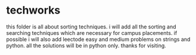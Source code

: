 # techworks
this folder is all about sorting techniques.
i will add all the sorting and searching techniques which are necessary for campus placements.
if possible i will also add leectode easy and medium problems on strings and python.
all the solutions will be in python only.
thanks for visiting.
